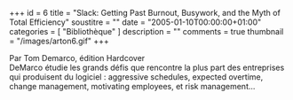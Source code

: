 +++
id = 6
title = "Slack: Getting Past Burnout, Busywork, and the Myth of Total Efficiency"
soustitre = ""
date = "2005-01-10T00:00:00+01:00"
categories = [ "Bibliothèque" ]
description = ""
comments = true
thumbnail = "/images/arton6.gif"
+++

<div class="chapo">Par Tom Demarco, édition Hardcover</div>
DeMarco étudie les grands défis que rencontre la plus part des entreprises qui produisent du logiciel : aggressive schedules, expected overtime, change management, motivating employees, et risk management...